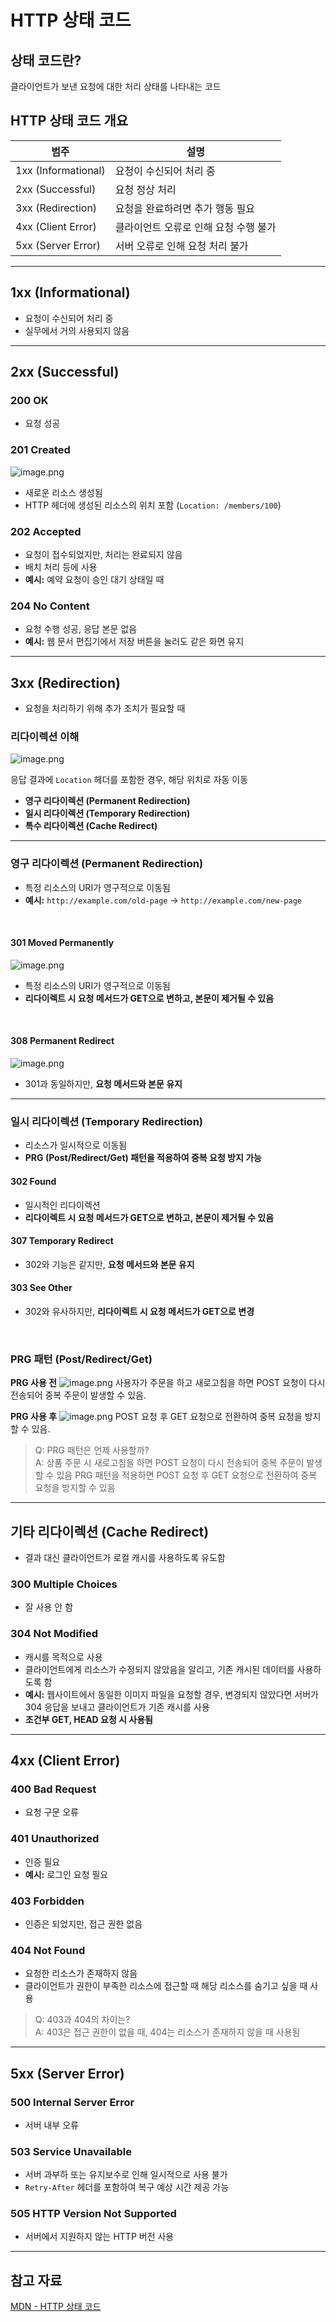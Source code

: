 # HTTP 상태 코드

## 상태 코드란?

클라이언트가 보낸 요청에 대한 처리 상태를 나타내는 코드

## HTTP 상태 코드 개요

| 범주 | 설명 |
| --- | --- |
| 1xx (Informational) | 요청이 수신되어 처리 중 |
| 2xx (Successful) | 요청 정상 처리 |
| 3xx (Redirection) | 요청을 완료하려면 추가 행동 필요 |
| 4xx (Client Error) | 클라이언트 오류로 인해 요청 수행 불가 |
| 5xx (Server Error) | 서버 오류로 인해 요청 처리 불가 |

---

## 1xx (Informational)

- 요청이 수신되어 처리 중
- 실무에서 거의 사용되지 않음

---
## 2xx (Successful)

### 200 OK

- 요청 성공

### 201 Created
![image.png](img/29.png)

- 새로운 리소스 생성됨
- HTTP 헤더에 생성된 리소스의 위치 포함 (`Location: /members/100`)

### 202 Accepted

- 요청이 접수되었지만, 처리는 완료되지 않음
- 배치 처리 등에 사용
- **예시:** 예약 요청이 승인 대기 상태일 때

### 204 No Content

- 요청 수행 성공, 응답 본문 없음
- **예시:** 웹 문서 편집기에서 저장 버튼을 눌러도 같은 화면 유지

---

## 3xx (Redirection)

- 요청을 처리하기 위해 추가 조치가 필요할 때

### 리다이렉션 이해
![image.png](img/30.png)

응답 결과에 `Location` 헤더를 포함한 경우, 해당 위치로 자동 이동

- **영구 리다이렉션 (Permanent Redirection)**
- **일시 리다이렉션 (Temporary Redirection)**
- **특수 리다이렉션 (Cache Redirect)**
---

### 영구 리다이렉션 (Permanent Redirection)

- 특정 리소스의 URI가 영구적으로 이동됨
- **예시:** `http://example.com/old-page` → `http://example.com/new-page`

<br>

#### 301 Moved Permanently
![image.png](img/31.png)

- 특정 리소스의 URI가 영구적으로 이동됨
- **리다이렉트 시 요청 메서드가 GET으로 변하고, 본문이 제거될 수 있음**

<br>

#### 308 Permanent Redirect
![image.png](img/32.png)

- 301과 동일하지만, **요청 메서드와 본문 유지**

---

### 일시 리다이렉션 (Temporary Redirection)

- 리소스가 일시적으로 이동됨
- **PRG (Post/Redirect/Get) 패턴을 적용하여 중복 요청 방지 가능**

#### 302 Found

- 일시적인 리다이렉션
- **리다이렉트 시 요청 메서드가 GET으로 변하고, 본문이 제거될 수 있음**

#### 307 Temporary Redirect

- 302와 기능은 같지만, **요청 메서드와 본문 유지**

#### 303 See Other

- 302와 유사하지만, **리다이렉트 시 요청 메서드가 GET으로 변경**

<br>

### PRG 패턴 (Post/Redirect/Get)

**PRG 사용 전**
![image.png](img/33.png)
사용자가 주문을 하고 새로고침을 하면 POST 요청이 다시 전송되어 중복 주문이 발생할 수 있음.


**PRG 사용 후**
![image.png](img/34.png)
POST 요청 후 GET 요청으로 전환하여 중복 요청을 방지할 수 있음.

> Q: PRG 패턴은 언제 사용할까? <br>
> A: 상품 주문 시 새로고침을 하면 POST 요청이 다시 전송되어 중복 주문이 발생할 수 있음
PRG 패턴을 적용하면 POST 요청 후 GET 요청으로 전환하여 중복 요청을 방지할 수 있음
---

## 기타 리다이렉션 (Cache Redirect)

- 결과 대신 클라이언트가 로컬 캐시를 사용하도록 유도함

### 300 Multiple Choices

- 잘 사용 안 함

### 304 Not Modified

- 캐시를 목적으로 사용
- 클라이언트에게 리소스가 수정되지 않았음을 알리고, 기존 캐시된 데이터를 사용하도록 함
- **예시:** 웹사이트에서 동일한 이미지 파일을 요청할 경우, 변경되지 않았다면 서버가 304 응답을 보내고 클라이언트가 기존 캐시를 사용
- **조건부 GET, HEAD 요청 시 사용됨**

---

## 4xx (Client Error)

### 400 Bad Request

- 요청 구문 오류

### 401 Unauthorized

- 인증 필요
- **예시:** 로그인 요청 필요

### 403 Forbidden

- 인증은 되었지만, 접근 권한 없음

### 404 Not Found

- 요청한 리소스가 존재하지 않음
- 클라이언트가 권한이 부족한 리소스에 접근할 때 해당 리소스를 숨기고 싶을 때 사용

> Q: 403과 404의 차이는? <br>
> A: 403은 접근 권한이 없을 때, 404는 리소스가 존재하지 않을 때 사용됨

---

## 5xx (Server Error)

### 500 Internal Server Error

- 서버 내부 오류

### 503 Service Unavailable

- 서버 과부하 또는 유지보수로 인해 일시적으로 사용 불가
- `Retry-After` 헤더를 포함하여 복구 예상 시간 제공 가능

### 505 HTTP Version Not Supported

- 서버에서 지원하지 않는 HTTP 버전 사용

---

## 참고 자료

[MDN - HTTP 상태 코드](https://developer.mozilla.org/ko/docs/Web/HTTP/Status)

